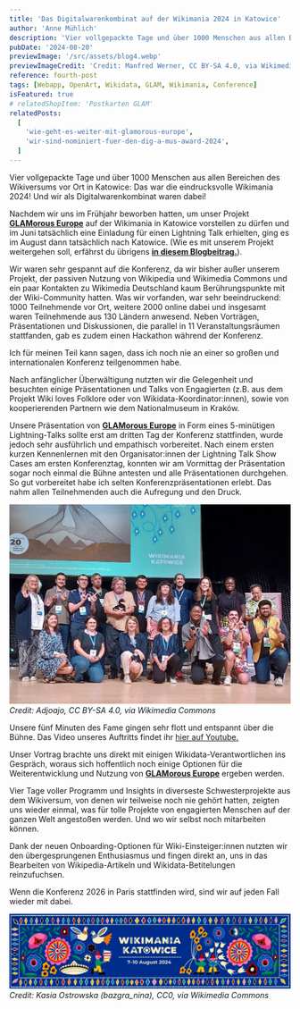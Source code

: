 ```yaml
---
title: 'Das Digitalwarenkombinat auf der Wikimania 2024 in Katowice'
author: 'Anne Mühlich'
description: 'Vier vollgepackte Tage und über 1000 Menschen aus allen Bereichen des Wikiversums vor Ort in Katowice: das war die eindrucksvolle Wikimania 2024! Und wir waren als Digitalwarenkombinat dabei...'
pubDate: '2024-08-20'
previewImage: '/src/assets/blog4.webp'
previewImageCredit: 'Credit: Manfred Werner, CC BY-SA 4.0, via Wikimedia Commons'
reference: fourth-post
tags: [Webapp, OpenArt, Wikidata, GLAM, Wikimania, Conference]
isFeatured: true
# relatedShopItem: 'Postkarten GLAM'
relatedPosts:
  [
    'wie-geht-es-weiter-mit-glamorous-europe',
    'wir-sind-nominiert-fuer-den-dig-a-mus-award-2024',
  ]
---
```


Vier vollgepackte Tage und über 1000 Menschen aus allen Bereichen des Wikiversums vor Ort in Katowice: Das war die eindrucksvolle Wikimania 2024! Und wir als Digitalwarenkombinat waren dabei!

Nachdem wir uns im Frühjahr beworben hatten, um unser Projekt <a href='/projects/glamorous-europe/'>**GLAMorous Europe**</a> auf der Wikimania in Katowice vorstellen zu dürfen und im Juni tatsächlich eine Einladung für einen Lightning Talk erhielten, ging es im August dann tatsächlich nach Katowice. (Wie es mit unserem Projekt weitergehen soll, erfährst du übrigens <a href='/blog/wie-geht-es-weiter-mit-glamorous-europe'>**in diesem Blogbeitrag.**</a>).

Wir waren sehr gespannt auf die Konferenz, da wir bisher außer unserem Projekt, der passiven Nutzung von Wikipedia und Wikimedia Commons und ein paar Kontakten zu Wikimedia Deutschland kaum Berührungspunkte mit der Wiki-Community hatten.
Was wir vorfanden, war sehr beeindruckend: 1000 Teilnehmende vor Ort, weitere 2000 online dabei und insgesamt waren Teilnehmende aus 130 Ländern anwesend. Neben Vorträgen, Präsentationen und Diskussionen, die parallel in 11 Veranstaltungsräumen stattfanden, gab es zudem einen Hackathon während der Konferenz.

Ich für meinen Teil kann sagen, dass ich noch nie an einer so großen und internationalen Konferenz teilgenommen habe.

Nach anfänglicher Überwältigung nutzten wir die Gelegenheit und besuchten einige Präsentationen und Talks von Engagierten (z.B. aus dem Projekt Wiki loves Folklore oder von Wikidata-Koordinator:innen), sowie von kooperierenden Partnern wie dem Nationalmuseum in Kraków.

Unsere Präsentation von <a href='/projects/glamorous-europe/'>**GLAMorous Europe**</a> in Form eines 5-minütigen Lightning-Talks sollte erst am dritten Tag der Konferenz stattfinden, wurde jedoch sehr ausführlich und empathisch vorbereitet.
Nach einem ersten kurzen Kennenlernen mit den Organisator:innen der Lightning Talk Show Cases am ersten Konferenztag, konnten wir am Vormittag der Präsentation sogar noch einmal die Bühne antesten und alle Präsentationen durchgehen. So gut vorbereitet habe ich selten Konferenzpräsentationen erlebt. Das nahm allen Teilnehmenden auch die Aufregung und den Druck.

![Wikimania](../../assets/blog4_1.webp)
_Credit: Adjoajo, CC BY-SA 4.0, via Wikimedia Commons_

Unsere fünf Minuten des Fame gingen sehr flott und entspannt über die Bühne.
Das Video unseres Auftritts findet ihr [hier auf Youtube.](https://www.youtube.com/live/fRFuWtDKxwM?feature=shared&t=28492)

Unser Vortrag brachte uns direkt mit einigen Wikidata-Verantwortlichen ins Gespräch, woraus sich hoffentlich noch einige Optionen für die Weiterentwicklung und Nutzung von <a href='/projects/glamorous-europe/'>**GLAMorous Europe**</a> ergeben werden.

Vier Tage voller Programm und Insights in diverseste Schwesterprojekte aus dem Wikiversum, von denen wir teilweise noch nie gehört hatten, zeigten uns wieder einmal, was für tolle Projekte von engagierten Menschen auf der ganzen Welt angestoßen werden. Und wo wir selbst noch mitarbeiten können.

Dank der neuen Onboarding-Optionen für Wiki-Einsteiger:innen nutzten wir den übergesprungenen Enthusiasmus und fingen direkt an, uns in das Bearbeiten von Wikipedia-Artikeln und Wikidata-Betitelungen reinzufuchsen.

Wenn die Konferenz 2026 in Paris stattfinden wird, sind wir auf jeden Fall wieder mit dabei.

![Wikimania](../../assets/blog4_2.webp)
_Credit: Kasia Ostrowska (bazgra_nina), CC0, via Wikimedia Commons_
